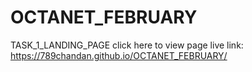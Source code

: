 # OCTANET_FEBRUARY
TASK_1_LANDING_PAGE
click here to view page
live link: https://789chandan.github.io/OCTANET_FEBRUARY/

